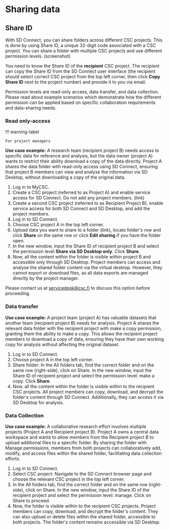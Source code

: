 # Sharing data

## Share ID 

With SD Connect, you can share folders across different CSC projects. This is done by using Share ID, a unique 32-digit code associated with a CSC project. You can share a folder with multiple CSC projects and use different permission levels. (screenshot)

You need to know the Share ID of the **recipient** CSC project. The recipient can copy the Share ID from the SD Connect user interface (the recipient should select correct CSC project from the top left corner, then click **Copy Share ID** next to the project number) and provide it to you via email. 

Permission levels are read-only access, data transfer, and data collection. Please read about example scenarios which  demonstrate how the different permission can be applied based on specific collaboration requirements and data-sharing needs.

### Read only-access 

!!! warning-label

    For project managers
    
**Use case example:** A research team (recipient project B) needs access to specific data for reference and analysis, but the data owner (project A) wants to restrict their ability download a copy of the data directly. Project A shares the data folder with read-only access using SD Connect, ensuring that project B members can view and analyse the information via SD Desktop, without downloading a copy of the original data.

1. Log in to MyCSC.
2. Create a CSC project (referred to as Project A) and enable service access for SD Connect. Do not add any project members. (link)
3. Create a second CSC project (referred to as Recipient Project B), enable service access for both SD Connect and SD Desktop, and add the project members.
4. Log in to SD Connect.
5. Choose CSC project A in the top left corner.
6. Upload data you want to share to a folder (link), locate folder's row and click **Share** on the same row or click **Edit sharing** if you have the folder open. 
7. In the new window, input the Share ID of recipient project B and select the permission level **Share via SD Desktop only**. Click **Share**.
8. Now, all the content within the folder is visible within project B and accessible only through SD Desktop. Project members can access and analyse the shared folder content via the virtual desktop. However, they cannot export or download files, as all data exports are managed directly by the project manager.

Please contact us at servicedesk@csc.fi to discuss this option before proceeding.


### Data transfer

**Use case example:** A project team (project A) has valuable datasets that another team (recipient project B) needs for analysis. Project A shares the relevant data folder with the recipient project with make a copy permission, granting them the ability to make a copy. This allows the recipient project members to download a copy of data, ensuring they have their own working copy for analysis without affecting the original dataset.

1. Log in to SD Connect.
2. Choose project A in the top left corner.
3. Share folder: In the All folders tab, find the correct folder and on the same row (right-side), click on Share. In the new window, input the Share ID of recipient project and select the permission level: make a copy. Click **Share**.
4. Now, all the content within the folder is visible within to the recipient CSC projects. All project members can copy, download, and decrypt the folder's content through SD Connect. Additionally, they can access it via SD Desktop for analysis.


### Data Collection

**Use case example:** A collaborative research effort involves multiple projects (Project A and Recipient project B). Project A owns a central data workspace and wants to allow members from the Recipient project B to upload additional files to a specific folder. By sharing the folder with Manage permissions, members from both projects can collaboratively add, modify, and access files within the shared folder, facilitating data collection efforts.

1. Log in to SD Connect.
2. Select CSC project: Navigate to the SD Connect browser page and choose the relevant CSC project in the top left corner.
3. In the All folders tab, find the correct folder and on the same row (right-side), click on Share. In the new window, input the Share ID of the recipient project and select the permission level: manage. Click on Share to proceed.
4. Now, the folder is visible within to the recipient CSC projects. Project members can copy, download, and decrypt the folder's content. They can also upload or delete files within the shared folder, accessible to both projects. The folder's content remains accessible via SD Desktop.


